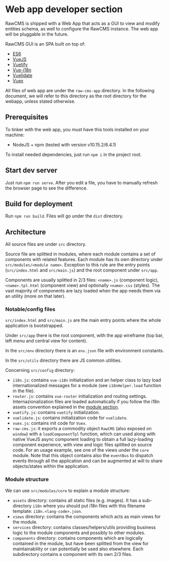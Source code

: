 # Web app developer section

RawCMS is shipped with a Web App that acts as a GUI to view and modify entities schema, as well to
configure the RawCMS instance. The web app will be pluggable in the future.

RawCMS GUI is an SPA built on top of:

- [ES6](http://es6-features.org/)
- [VueJS](https://vuejs.org/)
- [Vuetify](https://vuetifyjs.com)
- [Vue-i18n](https://kazupon.github.io/vue-i18n/)
- [Vuelidate](https://vuelidate.netlify.com/)
- [Vuex](https://vuex.vuejs.org/)

All files of web app are under the `raw-cms-app` directory. In the following document, we will refer
to this directory as the root directory for the webapp, unless stated otherwise.

## Prerequisites

To tinker with the web app, you must have this tools installed on your machine:

- NodeJS + npm (tested with version v10.15.2/6.4.1)

To install needed dependencies, just run `npm i` in the project root.

## Start dev server

Just run `npm run serve`. After you edit a file, you have to manually refresh the browser page to
see the difference.

## Build for deployment

Run `npm run build`. Files will go under the `dist` directory.

## Architecture

All source files are under `src` directory.

Source file are splitted in modules, where each module contains a set of components with related
features. Each module has its own directory under `src/modules/<module name>`. Exception to this
rule are the entry points (`src/index.html` and `src/main.js`) and the root component under
`src/app`.

Components are usually splitted in 2/3 files: `<name>.js` (component logic),
`<name>.tpl.html` (component view) and optionally `<name>.css` (styles). The vast majority of
components are lazy loaded when the app needs them via an utility (more on that later).

### Notable/config files
`src/index.html` and `src/main.js` are the main entry points where the whole application is
bootstrapped.

Under `src/app` there is the root component, with the app wireframe (top bar, left menu and central
view for content).

In the `src/env` directory there is an `env.json` file with environment constants.

In the `src/utils` directory there are JS common utilities.

Concerning `src/config` directory:

- `i18n.js`: contains `vue-i18n` initialization and an helper class to lazy load internationalized
  messages for a module (see `i18nHelper.load` function in the file).
- `router.js`: contains `vue-router` initialization and routing settings. Internazionalization files
  are loaded automatically if you follow the i18n assets convention explained in the
  [module section](#Module-structure).
- `vuetify.js`: contains `vuetify` initialization.
- `vuelidate.js`: contains initialization code for `vuelidate`.
- `vuex.js`: contains init code for `Vuex`.
- `raw-cms.js`: it exports a commodity object `RawCMS` (also exposed on `window`) with a
  `loadComponentTpl` function, which can used along with native VueJS async component loading to
  obtain a full lazy-loading component experience, with view and logic files splitted on source
  code. For an usage example, see one of the views under the `core` module. Note that this object
  contains also the `eventBus` to dispatch events through all the application and can be augmented
  at will to share objects/states within the application.

### Module structure
We can use `src/modules/core` to explain a module structure:

- `assets` directory: contains all static files (e.g. images). It has a sub-directory `i18n` where
  you should put i18n files with this filename template: `i18n.<lang-code>.json`.
- `views` directory: contains the components which acts as main views for the module.
- `services` directory: contains classes/helpers/utils providing business logic to the module components
  and possibly to other modules.
- `components` directory: contains components which are logically contained in the module, but have been 
splitted from the view for maintainability or can potentially be used also elsewhere. Each subdirectory
contains a component with its own 2/3 files.

